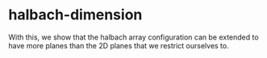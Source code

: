 # halbach-dimension
With this, we show that the halbach array configuration can be extended to have more planes than the 2D planes that we restrict ourselves to.
